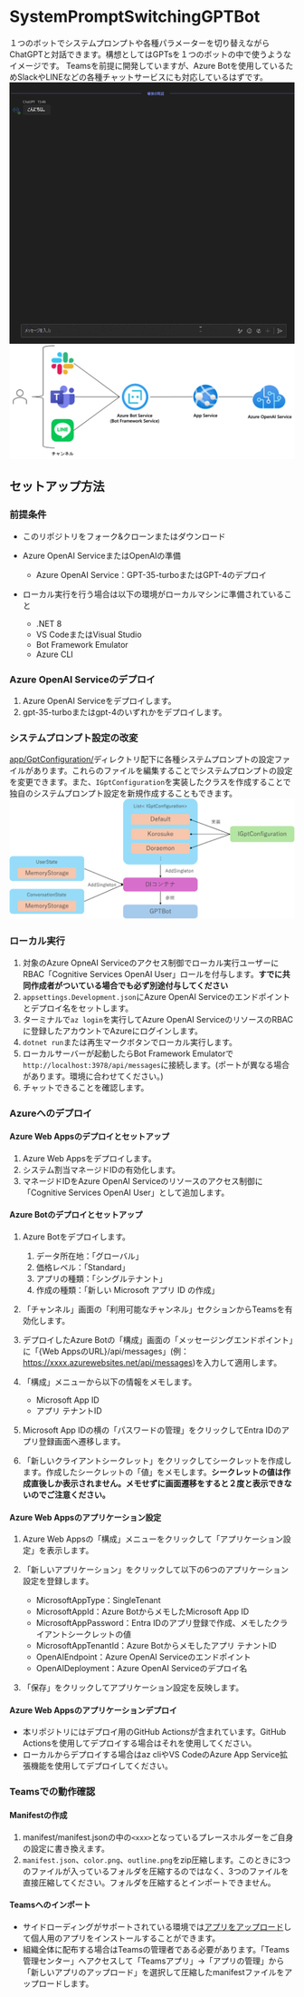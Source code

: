 # SystemPromptSwitchingGPTBot
１つのボットでシステムプロンプトや各種パラメーターを切り替えながらChatGPTと対話できます。構想としてはGPTsを１つのボットの中で使うようなイメージです。
Teamsを前提に開発していますが、Azure Botを使用しているためSlackやLINEなどの各種チャットサービスにも対応しているはずです。
![](./assets/character.gif)
![](./assets/arch.png)

## セットアップ方法
### 前提条件
- このリポジトリをフォーク&クローンまたはダウンロード
- Azure OpenAI ServiceまたはOpenAIの準備
    - Azure OpenAI Service：GPT-35-turboまたはGPT-4のデプロイ

- ローカル実行を行う場合は以下の環境がローカルマシンに準備されていること
    - .NET 8
    - VS CodeまたはVisual Studio
    - Bot Framework Emulator
    - Azure CLI

### Azure OpenAI Serviceのデプロイ
1. Azure OpenAI Serviceをデプロイします。
1. gpt-35-turboまたはgpt-4のいずれかをデプロイします。

### システムプロンプト設定の改変
[app/GptConfiguration/](https://github.com/07JP27/SystemPromptSwitchingGPTBot/tree/main/app/GptConfiguration)ディレクトリ配下に各種システムプロンプトの設定ファイルがあります。これらのファイルを編集することでシステムプロンプトの設定を変更できます。また、`IGptConfiguration`を実装したクラスを作成することで独自のシステムプロンプト設定を新規作成することもできます。
![](./assets/classmap.png)

### ローカル実行
1. 対象のAzure OpneAI Serviceのアクセス制御でローカル実行ユーザーにRBAC「Cognitive Services OpenAI User」ロールを付与します。**すでに共同作成者がついている場合でも必ず別途付与してください**
1. `appsettings.Development.json`にAzure OpenAI Serviceのエンドポイントとデプロイ名をセットします。
1. ターミナルで`az login`を実行してAzure OpenAI ServiceのリソースのRBACに登録したアカウントでAzureにログインします。
1. `dotnet run`または再生マークボタンでローカル実行します。
1. ローカルサーバーが起動したらBot Framework Emulatorで`http://localhost:3978/api/messages`に接続します。(ポートが異なる場合があります。環境に合わせてください。)
1. チャットできることを確認します。

### Azureへのデプロイ
#### Azure Web Appsのデプロイとセットアップ
1. Azure Web Appsをデプロイします。
1. システム割当マネージドIDの有効化します。
1. マネージドIDをAzure OpenAI Serviceのリソースのアクセス制御に「Cognitive Services OpenAI User」として追加します。

#### Azure Botのデプロイとセットアップ
1. Azure Botをデプロイします。
    1. データ所在地：「グローバル」
    1. 価格レベル：「Standard」
    1. アプリの種類：「シングルテナント」
    1. 作成の種類：「新しい Microsoft アプリ ID の作成」
1. 「チャンネル」画面の「利用可能なチャンネル」セクションからTeamsを有効化します。
1. デプロイしたAzure Botの「構成」画面の「メッセージングエンドポイント」に「{Web AppsのURL}/api/messages」(例：https://xxxx.azurewebsites.net/api/messages)を入力して適用します。
1. 「構成」メニューから以下の情報をメモします。
    - Microsoft App ID
    - アプリ テナントID

1. Microsoft App IDの横の「パスワードの管理」をクリックしてEntra IDのアプリ登録画面へ遷移します。
1. 「新しいクライアントシークレット」をクリックしてシークレットを作成します。作成したシークレットの「値」をメモします。**シークレットの値は作成直後しか表示されません。メモせずに画面遷移をすると２度と表示できないのでご注意ください。**

#### Azure Web Appsのアプリケーション設定
1. Azure Web Appsの「構成」メニューをクリックして「アプリケーション設定」を表示します。
1. 「新しいアプリケーション」をクリックして以下の6つのアプリケーション設定を登録します。
    - MicrosoftAppType：SingleTenant
    - MicrosoftAppId：Azure BotからメモしたMicrosoft App ID
    - MicrosoftAppPassword：Entra IDのアプリ登録で作成、メモしたクライアントシークレットの値
    - MicrosoftAppTenantId：Azure Botからメモしたアプリ テナントID
    - OpenAIEndpoint：Azure OpenAI Serviceのエンドポイント
    - OpenAIDeployment：Azure OpenAI Serviceのデプロイ名

1. 「保存」をクリックしてアプリケーション設定を反映します。


#### Azure Web Appsのアプリケーションデプロイ
- 本リポジトリにはデプロイ用のGitHub Actionsが含まれています。GitHub Actionsを使用してデプロイする場合はそれを使用してください。
- ローカルからデプロイする場合はaz cliやVS CodeのAzure App Service拡張機能を使用してデプロイしてください。


### Teamsでの動作確認
#### Manifestの作成
1. manifest/manifest.jsonの中の`<xxx>`となっているプレースホルダーをご自身の設定に書き換えます。
1. `manifest.json`、`color.png`、`outline.png`をzip圧縮します。このときに3つのファイルが入っているフォルダを圧縮するのではなく、3つのファイルを直接圧縮してください。フォルダを圧縮するとインポートできません。

#### Teamsへのインポート
- サイドローディングがサポートされている環境では[アプリをアップロード](https://learn.microsoft.com/ja-jp/microsoftteams/platform/concepts/deploy-and-publish/apps-upload#upload-your-app)して個人用のアプリをインストールすることができます。
- 組織全体に配布する場合はTeamsの管理者である必要があります。「Teams管理センター」へアクセスして「Teamsアプリ」→「アプリの管理」から「新しいアプリのアップロード」を選択して圧縮したmanifestファイルをアップロードします。
